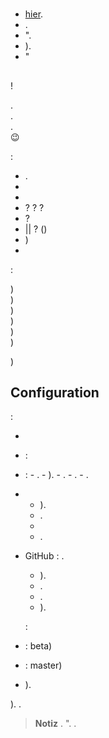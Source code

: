 # 

## 

-  [hier](https://www.jeedom.com/site/fr/dev.html).
- .
- ".
- ).
- "

## 

 !

.  
.  
.  
 :wink:  

 :

- .
- 
- 
-  ?  ?  ?
-  ?
-  ||  ? ()
- )
- 


 :

)  
)  
)  
)  
)  
)  
  
)  

## Configuration

 :

- 
-  :
  -  :
    - .
    - ).
    - .
    - .
    - .
  - 
    - ).
    - .
    - 
    - .
  - GitHub : .
    - ).
    - .
    - .
    - ).

    :

   - : beta)
   - : master)
   - ).

   ). .
   
   
   > **Notiz**
   > .
   > ".  . 
